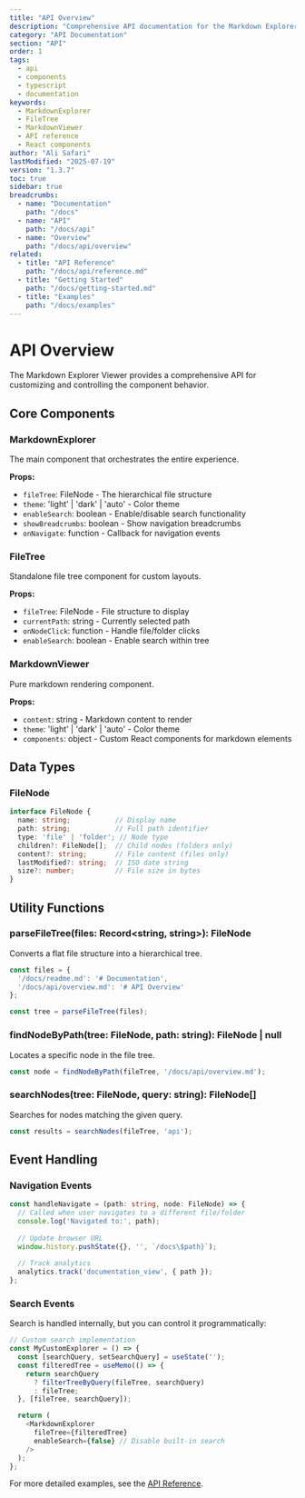 ```yaml
---
title: "API Overview"
description: "Comprehensive API documentation for the Markdown Explorer Viewer component with core components, data types, and utility functions"
category: "API Documentation"
section: "API"
order: 1
tags:
  - api
  - components
  - typescript
  - documentation
keywords:
  - MarkdownExplorer
  - FileTree
  - MarkdownViewer
  - API reference
  - React components
author: "Ali Safari"
lastModified: "2025-07-19"
version: "1.3.7"
toc: true
sidebar: true
breadcrumbs:
  - name: "Documentation"
    path: "/docs"
  - name: "API"
    path: "/docs/api"
  - name: "Overview"
    path: "/docs/api/overview"
related:
  - title: "API Reference"
    path: "/docs/api/reference.md"
  - title: "Getting Started"
    path: "/docs/getting-started.md"
  - title: "Examples"
    path: "/docs/examples"
---
```


# API Overview

The Markdown Explorer Viewer provides a comprehensive API for customizing and controlling the component behavior.

## Core Components

### MarkdownExplorer

The main component that orchestrates the entire experience.

**Props:**
- `fileTree`: FileNode - The hierarchical file structure
- `theme`: 'light' | 'dark' | 'auto' - Color theme
- `enableSearch`: boolean - Enable/disable search functionality
- `showBreadcrumbs`: boolean - Show navigation breadcrumbs
- `onNavigate`: function - Callback for navigation events

### FileTree

Standalone file tree component for custom layouts.

**Props:**
- `fileTree`: FileNode - File structure to display
- `currentPath`: string - Currently selected path
- `onNodeClick`: function - Handle file/folder clicks
- `enableSearch`: boolean - Enable search within tree

### MarkdownViewer

Pure markdown rendering component.

**Props:**
- `content`: string - Markdown content to render
- `theme`: 'light' | 'dark' | 'auto' - Color theme
- `components`: object - Custom React components for markdown elements

## Data Types

### FileNode

```typescript
interface FileNode {
  name: string;           // Display name
  path: string;           // Full path identifier
  type: 'file' | 'folder'; // Node type
  children?: FileNode[];  // Child nodes (folders only)
  content?: string;       // File content (files only)
  lastModified?: string;  // ISO date string
  size?: number;          // File size in bytes
}
```

## Utility Functions

### parseFileTree(files: Record<string, string>): FileNode

Converts a flat file structure into a hierarchical tree.

```typescript
const files = {
  '/docs/readme.md': '# Documentation',
  '/docs/api/overview.md': '# API Overview'
};

const tree = parseFileTree(files);
```

### findNodeByPath(tree: FileNode, path: string): FileNode | null

Locates a specific node in the file tree.

```typescript
const node = findNodeByPath(fileTree, '/docs/api/overview.md');
```

### searchNodes(tree: FileNode, query: string): FileNode[]

Searches for nodes matching the given query.

```typescript
const results = searchNodes(fileTree, 'api');
```

## Event Handling

### Navigation Events

```typescript
const handleNavigate = (path: string, node: FileNode) => {
  // Called when user navigates to a different file/folder
  console.log('Navigated to:', path);
  
  // Update browser URL
  window.history.pushState({}, '', `/docs\$path}`);
  
  // Track analytics
  analytics.track('documentation_view', { path });
};
```

### Search Events

Search is handled internally, but you can control it programmatically:

```typescript
// Custom search implementation
const MyCustomExplorer = () => {
  const [searchQuery, setSearchQuery] = useState('');
  const filteredTree = useMemo(() => {
    return searchQuery 
      ? filterTreeByQuery(fileTree, searchQuery)
      : fileTree;
  }, [fileTree, searchQuery]);

  return (
    <MarkdownExplorer
      fileTree={filteredTree}
      enableSearch={false} // Disable built-in search
    />
  );
};
```

For more detailed examples, see the [API Reference](/docs/api/reference.md).